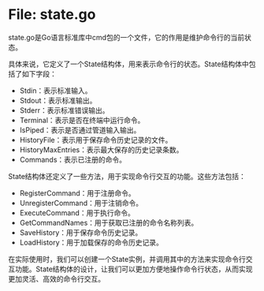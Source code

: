 # File: state.go

state.go是Go语言标准库中cmd包的一个文件，它的作用是维护命令行的当前状态。

具体来说，它定义了一个State结构体，用来表示命令行的状态。State结构体中包括了如下字段：

- Stdin：表示标准输入。
- Stdout：表示标准输出。
- Stderr：表示标准错误输出。
- Terminal：表示是否在终端中运行命令。
- IsPiped：表示是否通过管道输入输出。
- HistoryFile：表示用于保存命令历史记录的文件。
- HistoryMaxEntries：表示最大保存的历史记录条数。
- Commands：表示已注册的命令。

State结构体还定义了一些方法，用于实现命令行交互的功能。这些方法包括：

- RegisterCommand：用于注册命令。
- UnregisterCommand：用于注销命令。
- ExecuteCommand：用于执行命令。
- GetCommandNames：用于获取已注册的命令名称列表。
- SaveHistory：用于保存命令历史记录。
- LoadHistory：用于加载保存的命令历史记录。

在实际使用时，我们可以创建一个State实例，并调用其中的方法来实现命令行交互功能。State结构体的设计，让我们可以更加方便地操作命令行状态，从而实现更加灵活、高效的命令行交互。

